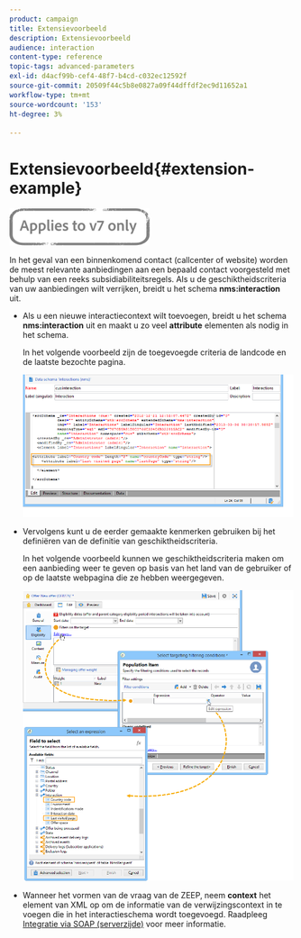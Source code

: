 ```yaml
---
product: campaign
title: Extensievoorbeeld
description: Extensievoorbeeld
audience: interaction
content-type: reference
topic-tags: advanced-parameters
exl-id: d4acf99b-cef4-48f7-b4cd-c032ec12592f
source-git-commit: 20509f44c5b8e0827a09f44dffdf2ec9d11652a1
workflow-type: tm+mt
source-wordcount: '153'
ht-degree: 3%

---
```


# Extensievoorbeeld{#extension-example}

![](../../assets/v7-only.svg)

In het geval van een binnenkomend contact (callcenter of website) worden de meest relevante aanbiedingen aan een bepaald contact voorgesteld met behulp van een reeks subsidiabiliteitsregels. Als u de geschiktheidscriteria van uw aanbiedingen wilt verrijken, breidt u het schema **nms:interaction** uit.

* Als u een nieuwe interactiecontext wilt toevoegen, breidt u het schema **nms:interaction** uit en maakt u zo veel **attribute** elementen als nodig in het schema.

   In het volgende voorbeeld zijn de toegevoegde criteria de landcode en de laatste bezochte pagina.

   ![](assets/s_ncs_configuration_offer_schemas.png)

* Vervolgens kunt u de eerder gemaakte kenmerken gebruiken bij het definiëren van de definitie van geschiktheidscriteria.

   In het volgende voorbeeld kunnen we geschiktheidscriteria maken om een aanbieding weer te geven op basis van het land van de gebruiker of op de laatste webpagina die ze hebben weergegeven.

   ![](assets/s_ncs_configuration_offer_context.png)

* Wanneer het vormen van de vraag van de ZEEP, neem **context** het element van XML op om de informatie van de verwijzingscontext in te voegen die in het interactieschema wordt toegevoegd. Raadpleeg [Integratie via SOAP (serverzijde)](../../interaction/using/integration-via-soap--server-side-.md) voor meer informatie.
